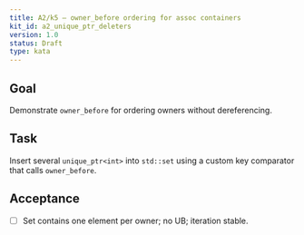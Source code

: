 ```yaml
---
title: A2/k5 — owner_before ordering for assoc containers
kit_id: a2_unique_ptr_deleters
version: 1.0
status: Draft
type: kata
---
```

## Goal
Demonstrate `owner_before` for ordering owners without dereferencing.
## Task
Insert several `unique_ptr<int>` into `std::set` using a custom key comparator that calls `owner_before`.
## Acceptance
- [ ] Set contains one element per owner; no UB; iteration stable.